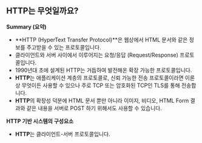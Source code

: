 ## HTTP는 무엇일까요?

**Summary (요약)**
- **HTTP (HyperText Transfer Protocol)**은 웹상에서 HTML 문서와 같은 정보를 주고받을 수 있는 프로토콜입니다.
- 클라이언트와 서버 사이에서 이루어지는 요청/응답 (Request/Response) 프로토콜입니다.
- 1990년대 초에 설계된 HTTP는 거듭하여 발전해온 확장 가능한 프로토콜입니다.
- **HTTP**는 애플리케이션 계층의 프로토콜로, 신뢰 가능한 전송 프로토콜이라면 이론상 무엇이든 사용할 수 있으나 주로 TCP 또는 암호화된 TCP인 TLS를 통해 전송합니다.
- **HTTP**의 확장성 덕분에 HTML 문서 뿐만 아니라 이미지, 비디오, HTML Form 결과와 같은 내용을 서버로 POST 하기 위해서도 사용할 수 있습니다.

**HTTP 기반 시스템의 구성요소**
- **HTTP**는 클라이언트-서버 프로토콜입니다.
